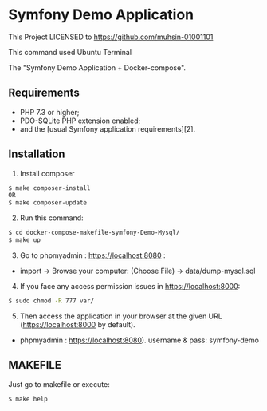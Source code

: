 Symfony Demo Application
========================
This Project LICENSED to https://github.com/muhsin-01001101

This command used Ubuntu Terminal

The "Symfony Demo Application + Docker-compose".

Requirements
------------

  * PHP 7.3 or higher;
  * PDO-SQLite PHP extension enabled;
  * and the [usual Symfony application requirements][2].

Installation
------------
1. Install composer
```bash
$ make composer-install
OR
$ make composer-update
```

2. Run this command:

```bash
$ cd docker-compose-makefile-symfony-Demo-Mysql/
$ make up
```

3. Go to phpmyadmin : <https://localhost:8080> :
- import -> Browse your computer: (Choose File) -> data/dump-mysql.sql

4. If you face any access permission issues in <https://localhost:8000>:
```bash
$ sudo chmod -R 777 var/
```

5. Then access the application in your browser at the given 
URL (<https://localhost:8000> by default).
- phpmyadmin : <https://localhost:8080>). username & pass: symfony-demo

MAKEFILE
-----
Just go to makefile or execute:
```bash
$ make help 
```
